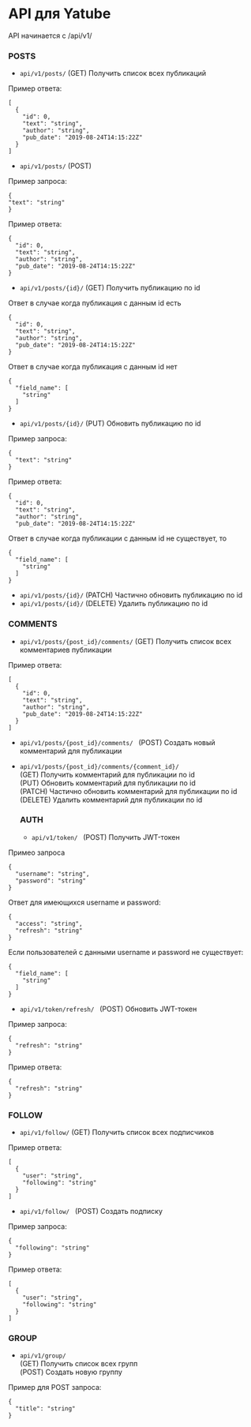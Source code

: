# API для Yatube      

API начинается с /api/v1/

### POSTS

- ```api/v1/posts/``` (GET) Получить список всех публикаций    

Пример ответа:    

```
[
  {
    "id": 0,
    "text": "string",
    "author": "string",
    "pub_date": "2019-08-24T14:15:22Z"
  }
]

```

- ```api/v1/posts/``` (POST)

Пример запроса:    

```
{
"text": "string"
}

```

Пример ответа:    

```
{
  "id": 0,
  "text": "string",
  "author": "string",
  "pub_date": "2019-08-24T14:15:22Z"
}

```

- ```api/v1/posts/{id}/``` (GET) Получить публикацию по id    

Ответ в случае когда публикация с данным id есть

```
{
  "id": 0,
  "text": "string",
  "author": "string",
  "pub_date": "2019-08-24T14:15:22Z"
}
```

Ответ в случае когда публикация с данным id нет   

```
{
  "field_name": [
    "string"
  ]
}

```

- ```api/v1/posts/{id}/``` (PUT) Обновить публикацию по id

Пример запроса:

```
{
  "text": "string"
}

```

Пример ответа:   

```
{
  "id": 0,
  "text": "string",
  "author": "string",
  "pub_date": "2019-08-24T14:15:22Z"

```

Ответ в случае когда публикации с данным id не существует, то     

```
{
  "field_name": [
    "string"
  ]
}

```

-  ```api/v1/posts/{id}/``` (PATCH)  Частично обновить публикацию по id      
-  ```api/v1/posts/{id}/``` (DELETE) Удалить публикацию по id    

### COMMENTS     

- ```api/v1/posts/{post_id}/comments/``` (GET) Получить список всех комментариев публикации      

Пример ответа:    

```
[
  {
    "id": 0,
    "text": "string",
    "author": "string",
    "pub_date": "2019-08-24T14:15:22Z"
  }
]

```


-  ```api/v1/posts/{post_id}/comments/ ``` (POST) Создать новый комментарий для публикации   
-  ```api/v1/posts/{post_id}/comments/{comment_id}/ ```   
   (GET) Получить комментарий для публикации по id   
   (PUT) Обновить комментарий для публикации по id    
   (PATCH) Частично обновить комментарий для публикации по id    
   (DELETE) Удалить комментарий для публикации по id
   
   
   ### AUTH    
   
   - ```api/v1/token/ ``` (POST) Получить JWT-токен   

Примео запроса    

```
{
  "username": "string",
  "password": "string"
}

```

Ответ для имеющихся username и password:      

```
{
  "access": "string",
  "refresh": "string"
}

```
Если пользователей с данными username и password не существует:   
```
{
  "field_name": [
    "string"
  ]
}   

```


- ```api/v1/token/refresh/ ``` (POST) Обновить JWT-токен     

Пример запроса:    

```
{
  "refresh": "string"
}

```

Пример ответа:    

```
{
  "refresh": "string"
}

```    

### FOLLOW      

- ```api/v1/follow/``` (GET)  Получить список всех подписчиков    

Пример ответа:   

```
[
  {
    "user": "string",
    "following": "string"
  }
]

```

- ```api/v1/follow/ ``` (POST) Создать подписку   

Пример запроса:   

```
{
  "following": "string"
}

```    

Пример ответа:   

```
[
  {
    "user": "string",
    "following": "string"
  }
]

```   

### GROUP    

- ```api/v1/group/```     
      (GET) Получить список всех групп   
      (POST) Создать новую группу   
      
Пример для POST запроса:    

```
{
  "title": "string"
}

```

